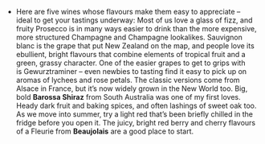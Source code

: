 - Here are five wines whose flavours make them easy to appreciate – ideal to get your tastings underway: 
  Most of us love a glass of fizz, and fruity Prosecco is in many ways easier to drink than the more expensive, more structured Champagne and Champagne lookalikes. 
  Sauvignon blanc is the grape that put New Zealand on the map, and people love its ebullient, bright flavours that combine elements of tropical fruit and a green, grassy character. 
  One of the easier grapes to get to grips with is Gewurztraminer – even newbies to tasting find it easy to pick up on aromas of lychees and rose petals. The classic versions come from Alsace in France, but it’s now widely grown in the New World too. 
  Big, bold **Barossa Shiraz** from South Australia was one of my first loves. Heady dark fruit and baking spices, and often lashings of sweet oak too. 
  As we move into summer, try a light red that’s been briefly chilled in the fridge before you open it. The juicy, bright red berry and cherry flavours of a Fleurie from **Beaujolais** are a good place to start.